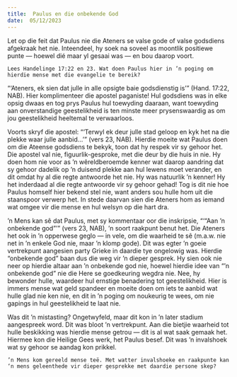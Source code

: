 ```yaml
---
title:  Paulus en die onbekende God
date:  05/12/2023
---
```


Let op die feit dat Paulus nie die Ateners se valse gode of valse godsdiens afgekraak het nie. Inteendeel, hy soek na soveel as moontlik positiewe punte — hoewel dié maar yl gesaai was — en bou daarop voort.

`Lees Handelinge 17:22 en 23. Wat doen Paulus hier in ’n poging om hierdie mense met die evangelie te bereik?`

“‘Ateners, ek sien dat julle in alle opsigte baie godsdienstig is’” (Hand. 17:22, NAB). Hier komplimenteer die apostel paganiste! Hul godsdiens was in elke opsig dwaas en tog prys Paulus hul toewyding daaraan, want toewyding aan onverstandige geestelikheid is ten minste meer prysenswaardig as om jou geestelikheid heeltemal te verwaarloos.

Voorts skryf die apostel: “‘Terwyl ek deur julle stad geloop en kyk het na die plekke waar julle aanbid…’” (vers 23, NAB). Hierdie moeite wat Paulus doen om die Ateense godsdiens te bekyk, toon dat hy respek vir sy gehoor het. Die apostel val nie, figuurlik-gesproke, met die deur by die huis in nie. Hy doen hom nie voor as ’n wêreldberoemde kenner wat daarop aandring dat sy gehoor dadelik op ’n duisend plekke aan hul lewens moet verander, en dit omdat hy al die regte antwoorde het nie. Hy was natuurlik ’n kenner! Hy het inderdaad al die regte antwoorde vir sy gehoor gehad! Tog is dit nie hoe Paulus homself hier bekend stel nie, want anders sou hulle hom uit die staanspoor verwerp het. In stede daarvan sien die Ateners hom as iemand wat omgee vir die mense en hul welsyn op die hart dra.

’n Mens kan sê dat Paulus, met sy kommentaar oor die inskripsie, “‘“Aan ’n onbekende god”’” (vers 23, NAB), ’n soort raakpunt benut het. Die Ateners het ook in ’n opperwese geglo — in vele, om die waarheid te sê (m.a.w. nie net in ’n enkele God nie, maar ’n klomp gode). Dit was egter ’n goeie vertrekpunt aangesien party Grieke in daardie tye ongelowig was. Hierdie “onbekende god” baan dus die weg vir ’n dieper gesprek. Hy sien ook nie neer op hierdie altaar aan ’n onbekende god nie, hoewel hierdie idee van “’n onbekende god” nie die Here se goedkeuring wegdra nie. Nee, hy bewonder hulle, waardeer hul ernstige benadering tot geestelikheid. Hier is immers mense wat geld spandeer en moeite doen om iets te aanbid wat hulle glad nie ken nie, en dit in ’n poging om noukeurig te wees, om nie gapings in hul geestelikheid te laat nie.

Was dit ’n mistasting? Ongetwyfeld, maar dit kon in ’n later stadium aangespreek word. Dit was bloot ’n vertrekpunt. Aan die bietjie waarheid tot hulle beskikking was hierdie mense getrou — dit is al wat saak gemaak het. Hiermee kon die Heilige Gees werk, het Paulus besef. Dit was ’n invalshoek wat sy gehoor se aandag kon prikkel.

`’n Mens kom gereeld mense teë. Met watter invalshoeke en raakpunte kan ‘n mens geleenthede vir dieper gesprekke met daardie persone skep?`